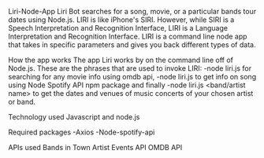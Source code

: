 Liri-Node-App
Liri Bot searches for a song, movie, or a particular bands tour dates using Node.js. LIRI is like iPhone's SIRI. However, while SIRI is a Speech Interpretation and Recognition Interface, LIRI is a Language Interpretation and Recognition Interface. LIRI is a command line node app that takes in specific parameters and gives you back different types of data.

How the app works
The app Liri works by on the command line off of Node.js. These are the phrases that are used to invoke LIRI: -node liri.js for searching for any movie info using omdb api, -node liri.js to get info on song using Node Spotify API npm package and finally -node liri.js <band/artist name> to get the dates and venues of music concerts of your chosen artist or band.

Technology used
Javascript and node.js

Required packages
-Axios -Node-spotify-api

APIs used
Bands in Town Artist Events API
OMDB API